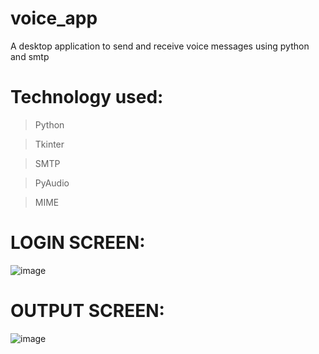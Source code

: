 # voice_app
A desktop application to send and receive voice messages using python and smtp

# Technology used:

> Python

> Tkinter

> SMTP

> PyAudio

> MIME

# LOGIN SCREEN:

![image](https://user-images.githubusercontent.com/76820944/184817770-9f9a19f9-3b08-41e0-8b12-b2e7eae3d6c9.png)

# OUTPUT SCREEN:

![image](https://user-images.githubusercontent.com/76820944/184817681-768b1428-0d17-43b2-8910-0d67ddf26381.png)

